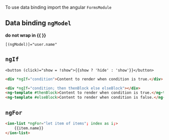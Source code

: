 
To use data binding import the angular `FormsModule`

## Data binding `ngModel`

**do not wrap in {{  }}**

```
[(ngModel)]="user.name"
```

## `ngIf`

    <button (click)="show = !show">{{show ? 'hide' : 'show'}}</button>

```html
<div *ngIf="condition">Content to render when condition is true.</div>
```

```html
<div *ngIf="condition; then thenBlock else elseBlock"></div>
<ng-template #thenBlock>Content to render when condition is true.</ng-template>
<ng-template #elseBlock>Content to render when condition is false.</ng-template>
```

## `ngFor`

```html
<ion-list *ngFor="let item of items"; index as i;>
    {{item.name}}
</ion-list>
```
